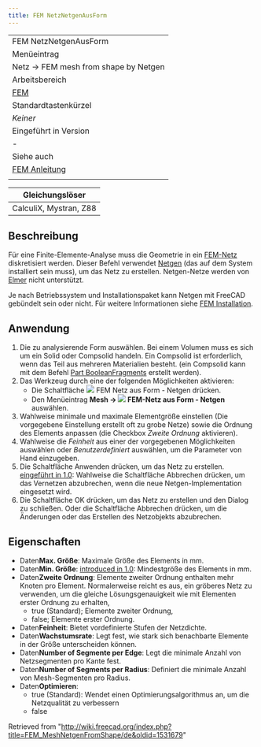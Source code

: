 ```yaml
---
title: FEM NetzNetgenAusForm
---
```

|  |
| --- |
| FEM NetzNetgenAusForm |
| Menüeintrag |
| Netz → FEM mesh from shape by Netgen |
| Arbeitsbereich |
| [FEM](/FEM_Workbench/de "FEM Workbench/de") |
| Standardtastenkürzel |
| *Keiner* |
| Eingeführt in Version |
| - |
| Siehe auch |
| [FEM Anleitung](/FEM_tutorial/de "FEM tutorial/de") |
|  |

| Gleichungslöser |
| --- |
| CalculiX, Mystran, Z88 |

## Beschreibung

Für eine Finite-Elemente-Analyse muss die Geometrie in ein [FEM-Netz](/FEM_Mesh/de "FEM Mesh/de") diskretisiert werden. Dieser Befehl verwendet [Netgen](https://www.ngsolve.org/) (das auf dem System installiert sein muss), um das Netz zu erstellen. Netgen-Netze werden von [Elmer](/FEM_SolverElmer/de "FEM SolverElmer/de") nicht unterstützt.

Je nach Betriebssystem und Installationspaket kann Netgen mit FreeCAD gebündelt sein oder nicht. Für weitere Informationen siehe [FEM Installation](/FEM_Install/de#Netgen "FEM Install/de").

## Anwendung

1. Die zu analysierende Form auswählen. Bei einem Volumen muss es sich um ein Solid oder Compsolid handeln. Ein Compsolid ist erforderlich, wenn das Teil aus mehreren Materialien besteht. (ein Compsolid kann mit dem Befehl [Part BooleanFragments](/Part_BooleanFragments/de "Part BooleanFragments/de") erstellt werden).
2. Das Werkzeug durch eine der folgenden Möglichkeiten aktivieren:
   * Die Schaltfläche ![](/images/FEM_MeshNetgenFromShape.svg) FEM Netz aus Form - Netgen drücken.
   * Den Menüeintrag **Mesh → ![](/images/FEM_MeshGmshFromShape.svg) FEM-Netz aus Form - Netgen** auswählen.
3. Wahlweise minimale und maximale Elementgröße einstellen (Die vorgegebene Einstellung erstellt oft zu grobe Netze) sowie die Ordnung des Elements anpassen (die Checkbox *Zweite Ordnung* aktivieren).
4. Wahlweise die *Feinheit* aus einer der vorgegebenen Möglichkeiten auswählen oder *Benutzerdefiniert* auswählen, um die Parameter von Hand einzugeben.
5. Die Schaltfläche Anwenden drücken, um das Netz zu erstellen. [eingeführt in 1.0](/Release_notes_1.0/de "Release notes 1.0/de"): Wahlweise die Schaltfläche Abbrechen drücken, um das Vernetzen abzubrechen, wenn die neue Netgen-Implementation eingesetzt wird.
6. Die Schaltfläche OK drücken, um das Netz zu erstellen und den Dialog zu schließen. Oder die Schaltfläche Abbrechen drücken, um die Änderungen oder das Erstellen des Netzobjekts abzubrechen.

## Eigenschaften

* Daten**Max. Größe**: Maximale Größe des Elements in mm.
* Daten**Min. Größe**: [introduced in 1.0](/Release_notes_1.0 "Release notes 1.0"): Mindestgröße des Elements in mm.
* Daten**Zweite Ordnung**: Elemente zweiter Ordnung enthalten mehr Knoten pro Element. Normalerweise reicht es aus, ein gröberes Netz zu verwenden, um die gleiche Lösungsgenauigkeit wie mit Elementen erster Ordnung zu erhalten,
  + true (Standard); Elemente zweiter Ordnung,
  + false; Elemente erster Ordnung.
* Daten**Feinheit**: Bietet vordefinierte Stufen der Netzdichte.
* Daten**Wachstumsrate**: Legt fest, wie stark sich benachbarte Elemente in der Größe unterscheiden können.
* Daten**Number of Segmente per Edge**: Legt die minimale Anzahl von Netzsegmenten pro Kante fest.
* Daten**Number of Segments per Radius**: Definiert die minimale Anzahl von Mesh-Segmenten pro Radius.
* Daten**Optimieren**:
  + true (Standard): Wendet einen Optimierungsalgorithmus an, um die Netzqualität zu verbessern
  + false

Retrieved from "<http://wiki.freecad.org/index.php?title=FEM_MeshNetgenFromShape/de&oldid=1531679>"